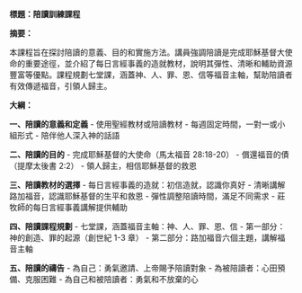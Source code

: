 **標題：陪讀訓練課程**

**摘要：**

本課程旨在探討陪讀的意義、目的和實施方法。講員強調陪讀是完成耶穌基督大使命的重要途徑，並介紹了每日言經事義的造就教材，說明其彈性、清晰和輔助資源豐富等優點。課程規劃七堂課，涵蓋神、人、罪、恩、信等福音主軸，幫助陪讀者有效傳遞福音，引領人歸主。

**大綱：**

**一、陪讀的意義和定義**
    - 使用聖經教材或陪讀教材
    - 每週固定時間，一對一或小組形式
    - 陪伴他人深入神的話語

**二、陪讀的目的**
    - 完成耶穌基督的大使命（馬太福音 28:18-20）
    - 償還福音的債（提摩太後書 2:2）
    - 領人歸主，相信耶穌基督的救恩

**三、陪讀教材的選擇**
    - 每日言經事義的造就：初信造就，認識你真好
    - 清晰講解路加福音，認識耶穌基督的生平和救恩
    - 彈性調整陪讀時間，滿足不同需求
    - 莊牧師的每日言經事義講解提供輔助

**四、陪讀課程規劃**
    - 七堂課，涵蓋福音主軸：神、人、罪、恩、信
    - 第一部分：神的創造、罪的起源（創世紀 1-3 章）
    - 第二部分：路加福音六個主題，講解福音主軸

**五、陪讀的禱告**
    - 為自己：勇氣邀請、上帝賜予陪讀對象
    - 為被陪讀者：心田預備、克服困難
    - 為自己和被陪讀者：勇氣和不放棄的心